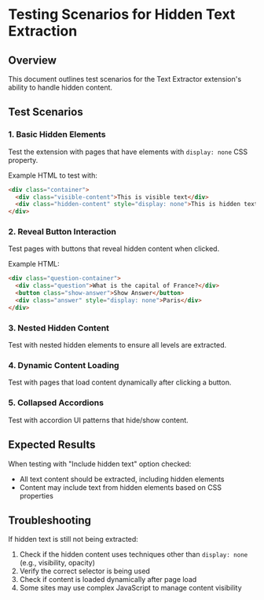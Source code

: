 # Testing Scenarios for Hidden Text Extraction

## Overview
This document outlines test scenarios for the Text Extractor extension's ability to handle hidden content.

## Test Scenarios

### 1. Basic Hidden Elements
Test the extension with pages that have elements with `display: none` CSS property.

Example HTML to test with:
```html
<div class="container">
  <div class="visible-content">This is visible text</div>
  <div class="hidden-content" style="display: none">This is hidden text that should be extracted</div>
</div>
```

### 2. Reveal Button Interaction
Test pages with buttons that reveal hidden content when clicked.

Example HTML:
```html
<div class="question-container">
  <div class="question">What is the capital of France?</div>
  <button class="show-answer">Show Answer</button>
  <div class="answer" style="display: none">Paris</div>
</div>
```

### 3. Nested Hidden Content
Test with nested hidden elements to ensure all levels are extracted.

### 4. Dynamic Content Loading
Test with pages that load content dynamically after clicking a button.

### 5. Collapsed Accordions
Test with accordion UI patterns that hide/show content.

## Expected Results

When testing with "Include hidden text" option checked:
- All text content should be extracted, including hidden elements
- Content may include text from hidden elements based on CSS properties

## Troubleshooting

If hidden text is still not being extracted:
1. Check if the hidden content uses techniques other than `display: none` (e.g., visibility, opacity)
2. Verify the correct selector is being used
3. Check if content is loaded dynamically after page load
4. Some sites may use complex JavaScript to manage content visibility

